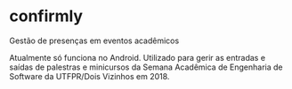 # confirmly

Gestão de presenças em eventos acadêmicos

Atualmente só funciona no Android. Utilizado para gerir as entradas e saídas de palestras e minicursos da Semana Acadêmica de Engenharia de Software da UTFPR/Dois Vizinhos em 2018.

